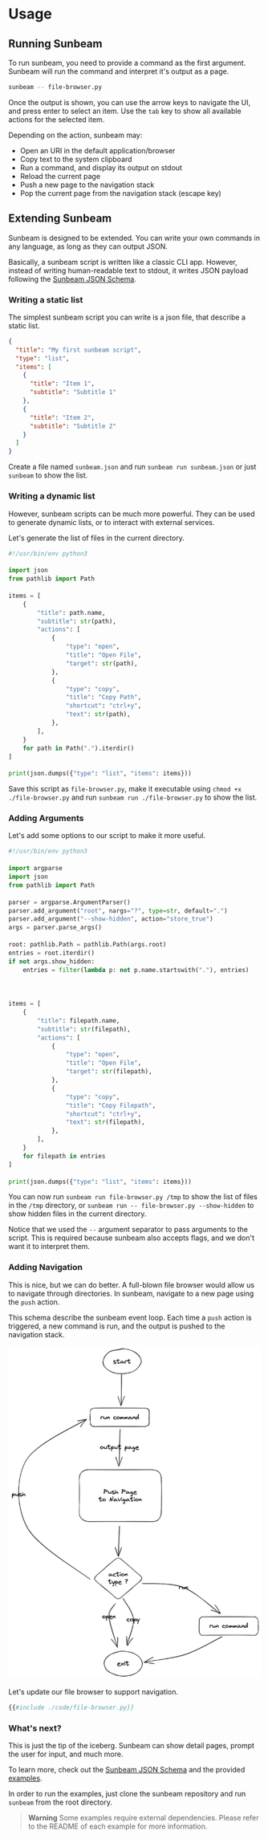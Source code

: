 # Usage

## Running Sunbeam

To run sunbeam, you need to provide a command as the first argument. Sunbeam will run the command and interpret it's output as a page.

```bash
sunbeam -- file-browser.py
```

Once the output is shown, you can use the arrow keys to navigate the UI, and press enter to select an item.
Use the `tab` key to show all available actions for the selected item.

Depending on the action, sunbeam may:

- Open an URI in the default application/browser
- Copy text to the system clipboard
- Run a command, and display its output on stdout
- Reload the current page
- Push a new page to the navigation stack
- Pop the current page from the navigation stack (escape key)

## Extending Sunbeam

Sunbeam is designed to be extended. You can write your own commands in any language, as long as they can output JSON.

Basically, a sunbeam script is written like a classic CLI app. However, instead of writing human-readable text to stdout, it writes JSON payload following the [Sunbeam JSON Schema](./schema.md).

### Writing a static list

The simplest sunbeam script you can write is a json file, that describe a static list.

```json
{
  "title": "My first sunbeam script",
  "type": "list",
  "items": [
    {
      "title": "Item 1",
      "subtitle": "Subtitle 1"
    },
    {
      "title": "Item 2",
      "subtitle": "Subtitle 2"
    }
  ]
}
```

Create a file named `sunbeam.json` and run `sunbeam run sunbeam.json` or just `sunbeam` to show the list.

### Writing a dynamic list

However, sunbeam scripts can be much more powerful. They can be used to generate dynamic lists, or to interact with external services.

Let's generate the list of files in the current directory.

```python
#!/usr/bin/env python3

import json
from pathlib import Path

items = [
    {
        "title": path.name,
        "subtitle": str(path),
        "actions": [
            {
                "type": "open",
                "title": "Open File",
                "target": str(path),
            },
            {
                "type": "copy",
                "title": "Copy Path",
                "shortcut": "ctrl+y",
                "text": str(path),
            },
        ],
    }
    for path in Path(".").iterdir()
]

print(json.dumps({"type": "list", "items": items}))
```

Save this script as `file-browser.py`, make it executable using `chmod +x ./file-browser.py` and run `sunbeam run ./file-browser.py` to show the list.

### Adding Arguments

Let's add some options to our script to make it more useful.

```python
#!/usr/bin/env python3

import argparse
import json
from pathlib import Path

parser = argparse.ArgumentParser()
parser.add_argument("root", nargs="?", type=str, default=".")
parser.add_argument("--show-hidden", action="store_true")
args = parser.parse_args()

root: pathlib.Path = pathlib.Path(args.root)
entries = root.iterdir()
if not args.show_hidden:
    entries = filter(lambda p: not p.name.startswith("."), entries)



items = [
    {
        "title": filepath.name,
        "subtitle": str(filepath),
        "actions": [
            {
                "type": "open",
                "title": "Open File",
                "target": str(filepath),
            },
            {
                "type": "copy",
                "title": "Copy Filepath",
                "shortcut": "ctrl+y",
                "text": str(filepath),
            },
        ],
    }
    for filepath in entries
]

print(json.dumps({"type": "list", "items": items}))
```

You can now run `sunbeam run file-browser.py /tmp` to show the list of files in the `/tmp` directory, or `sunbeam run -- file-browser.py --show-hidden` to show hidden files in the current directory.

Notice that we used the `--` argument separator to pass arguments to the script. This is required because sunbeam also accepts flags, and we don't want it to interpret them.

### Adding Navigation

This is nice, but we can do better. A full-blown file browser would allow us to navigate through directories.
In sunbeam, navigate to a new page using the `push` action.

This schema describe the sunbeam event loop. Each time a `push` action is triggered, a new command is run, and the output is pushed to the navigation stack.

![Sunbeam Event Loop](./assets/event-loop.excalidraw.png)

Let's update our file browser to support navigation.

```python
{{#include ./code/file-browser.py}}
```

### What's next?

This is just the tip of the iceberg. Sunbeam can show detail pages, prompt the user for input, and much more.

To learn more, check out the [Sunbeam JSON Schema](./schema.md) and the provided [examples](./examples).

In order to run the examples, just clone the sunbeam repository and run `sunbeam` from the root directory.

> **Warning** Some examples require external dependencies. Please refer to the README of each example for more information.
